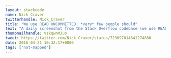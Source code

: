 ```yaml
---
layout: stackcode
name: Nick Craver
twitterhandle: Nick_Craver
title: "We use READ UNCOMMITTED, *very* few people should"
text: "A daily screenshot from the Stack Overflow codebase (we use READ UNCOMMITTED, *very* few people should). "
thumbnailhandle: VzkqwnMJuo
tweet: https://twitter.com/Nick_Craver/status/723097014641274880
date: 2016-04-21 10:32:17+0000
tags: ["not-mapped"]
---
```

